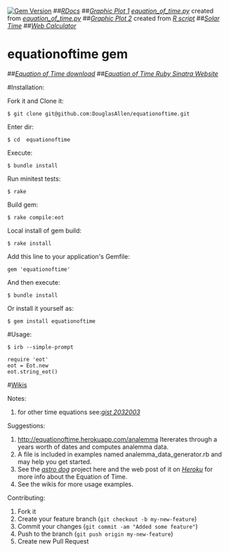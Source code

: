 [![Gem Version](https://badge.fury.io/rb/equationoftime.png)](http://badge.fury.io/rb/equationoftime)
##[*RDocs*](http://rubydoc.info/gems/equationoftime/4.0.1/frames)
##[*Graphic Plot 1*](https://github.com/DouglasAllen/equationoftime/blob/master/examples/figure_1.jpg) 
[*equation_of_time.py*](https://github.com/DouglasAllen/equationoftime/blob/master/examples/equation_of_time.py)
created from [*equation_of_time.py*](https://bitbucket.org/cmcqueen1975/sundials/src/26a0f54a7c18fc3b54a3a4cff4f79192fcef1a91/equation_of_time.py?at=default)
##[*Graphic Plot 2*](https://github.com/DouglasAllen/equationoftime/blob/master/examples/Equation_of_Time.jpg) created from [*R script*](http://en.wikipedia.org/wiki/File:Zeitgleichung.png)
##[*Solar Time*](http://www.maa.mhn.de/Scholar/times.html#solar)
##[*Web Calculator*](http://www.nature1st.net/bogan/astro/time/jsjdetst.html)
# equationoftime gem
##[*Equation of Time download*](https://rubygems.org/gems/equationoftime)
##[*Equation of Time Ruby Sinatra Website*](http://equationoftime.herokuapp.com/)

#Installation:    
 
Fork it and Clone it:

	$ git clone git@github.com:DouglasAllen/equationoftime.git
   
Enter dir:

	$ cd  equationoftime

Execute:

	$ bundle install

Run minitest tests:

	$ rake

Build gem:

	$ rake compile:eot   

Local install of gem build:
 
	$ rake install


Add this line to your application's Gemfile:

	gem 'equationoftime'

And then execute:

	$ bundle install

Or install it yourself as:

	$ gem install equationoftime

#Usage:

	$ irb --simple-prompt

	require 'eot'
	eot = Eot.new
	eot.string_eot()

#[Wikis](https://github.com/DouglasAllen/equationoftime/blob/master/wiki.md)


Notes:

1. for other time equations see:[*gist 2032003*](https://gist.github.com/2032003)


Suggestions:

1. http://equationoftime.herokuapp.com/analemma Itererates through a years worth of dates and computes analemma data.
2. A file is included in examples named analemma_data_generator.rb and may help you get started.
3. See the [*astro dog*](https://github.com/DouglasAllen/Sinatra-projects/tree/master/astro_dog) project here and the web post of it on [*Heroku*](http://equationoftime.herokuapp.com/) for more info about the Equation of Time.
4. See the wikis for more usage examples.

Contributing:

1. Fork it
2. Create your feature branch (`git checkout -b my-new-feature`)
3. Commit your changes (`git commit -am "Added some feature"`)
4. Push to the branch (`git push origin my-new-feature`)
5. Create new Pull Request
 

